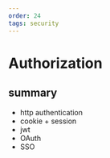 ```yaml
---
order: 24
tags: security
---
```


# Authorization

## summary

- http authentication
- cookie + session
- jwt
- OAuth
- SSO
